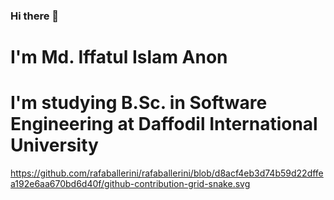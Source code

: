 ### Hi there 👋
# I'm Md. Iffatul Islam Anon
# I'm studying B.Sc. in Software Engineering at Daffodil International University
https://github.com/rafaballerini/rafaballerini/blob/d8acf4eb3d74b59d22dffea192e6aa670bd6d40f/github-contribution-grid-snake.svg
<!--
**iffatul-anon/iffatul-anon** is a ✨ _special_ ✨ repository because its `README.md` (this file) appears on your GitHub profile.

Here are some ideas to get you started:

- 🔭 I’m currently working on ...
- 🌱 I’m currently learning ...
- 👯 I’m looking to collaborate on ...
- 🤔 I’m looking for help with ...
- 💬 Ask me about ...
- 📫 How to reach me: ...
- 😄 Pronouns: ...
- ⚡ Fun fact: ...
-->
